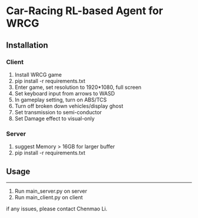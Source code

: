 # Car-Racing RL-based Agent for WRCG


## Installation
### Client
1. Install WRCG game
2. pip install -r requirements.txt
3. Enter game, set resolution to 1920*1080, full screen
4. Set keyboard input from arrows to WASD
5. In gameplay setting, turn on ABS/TCS
6. Turn off broken down vehicles/display ghost
7. Set transmission to semi-conductor
8. Set Damage effect to visual-only

### Server
1. suggest Memory > 16GB for larger buffer
2. pip install -r requirements.txt


## Usage

---
1. Run main_server.py on server
2. Run main_client.py on client


if any issues, please contact Chenmao Li.



